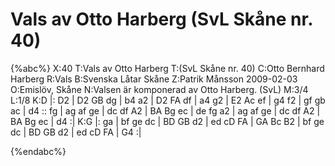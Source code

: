 # Vals av Otto Harberg (SvL Skåne nr. 40)

{%abc%}
X:40
T:Vals av Otto Harberg
T:(SvL Skåne nr. 40)
C:Otto Bernhard Harberg
R:Vals
B:Svenska Låtar Skåne
Z:Patrik Månsson 2009-02-03
O:Emislöv, Skåne
N:Valsen är komponerad av Otto Harberg. (SvL)
M:3/4
L:1/8
K:D
|: D2 | D2 GB dg | b4 a2 | D2 FA df | a4 g2 | E2 Ac ef | g4 f2 |
gf gb ac | d4 :: fg | ag af ge | dc df A2 | BA Bg ec |
de fg a2 | ag af ge | dc df A2 | BA Bg ec | d4 :|
K:G
|: ga | bf ge dc | BD GB d2 | ed cD FA |
GA Bc B2 | bf ge dc | BD GB d2 | ed cD FA | G4 :|

{%endabc%}

